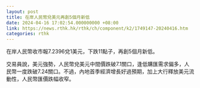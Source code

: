 ```yaml
---
layout: post
title: 在岸人民幣兌美元再創5個月新低
date: 2024-04-16 17:02:54.000000000 +08:00
link: https://news.rthk.hk/rthk/ch/component/k2/1749147-20240416.htm
categories: rthk
---
```


在岸人民幣收市報7.2396兌1美元，下跌11點子，再創5個月新低。

交易員說，美元強勢，人民幣兌美元中間價跌破7.1關口，逢低購匯需求偏多，人民幣一度跌破7.24關口。不過，內地首季經濟增長好過預期，加上大行釋放美元流動性，人民幣匯價跌幅收窄。
